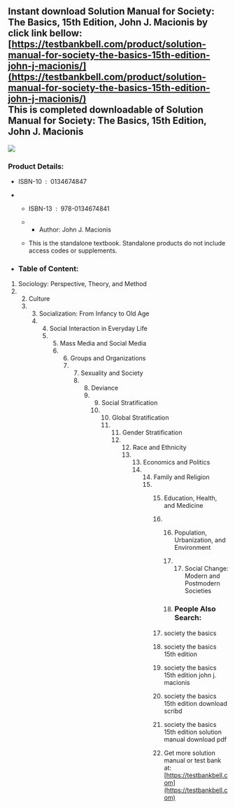 Instant download **Solution Manual for Society: The Basics, 15th Edition, John J. Macionis** by click link bellow:  
[https://testbankbell.com/product/solution-manual-for-society-the-basics-15th-edition-john-j-macionis/](https://testbankbell.com/product/solution-manual-for-society-the-basics-15th-edition-john-j-macionis/)  
This is completed downloadable of Solution Manual for Society: The Basics, 15th Edition, John J. Macionis
---------------------------------------------------------------------------------------------------------


![](https://testbankbell.com/wp-content/uploads/2023/05/9780134711409_SolutionManual.jpg)
### Product Details:


* ISBN-10 ‏ : ‎ 0134674847
* * ISBN-13 ‏ : ‎ 978-0134674841
  * * Author: John J. Macionis
   
  * This is the standalone textbook. Standalone products do not include access codes or supplements.
 
* ### Table of Content:

1. Sociology: Perspective, Theory, and Method
2. 2. Culture
   3. 3. Socialization: From Infancy to Old Age
      4. 4. Social Interaction in Everyday Life
         5. 5. Mass Media and Social Media
            6. 6. Groups and Organizations
               7. 7. Sexuality and Society
                  8. 8. Deviance
                     9. 9. Social Stratification
                        10. 10. Global Stratification
                            11. 11. Gender Stratification
                                12. 12. Race and Ethnicity
                                    13. 13. Economics and Politics
                                        14. 14. Family and Religion
                                            15. 15. Education, Health, and Medicine
                                                16. 16. Population, Urbanization, and Environment
                                                    17. 17. Social Change: Modern and Postmodern Societies
                                                       
                                                    18. ### People Also Search:
                                                   
                                                17. society the basics
                                               
                                                18. society the basics 15th edition
                                               
                                                19. society the basics 15th edition john j. macionis
                                               
                                                20. society the basics 15th edition download scribd
                                               
                                                21. society the basics 15th edition solution manual download pdf
                                                22.  Get more solution manual or test bank at: [https://testbankbell.com](https://testbankbell.com)
